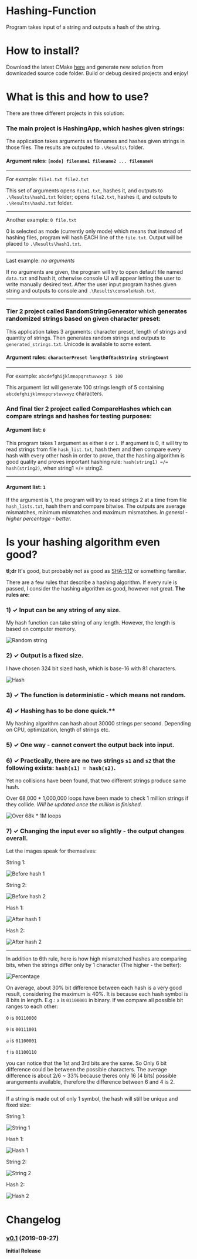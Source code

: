 # Hashing-Function
Program takes input of a string and outputs a hash of the string.

# How to install?
Download the latest CMake [here](https://cmake.org/download/) and generate new solution from downloaded source code folder. Build or debug desired projects and enjoy!

# What is this and how to use?
There are three different projects in this solution:

### The main project is **HashingApp**, which hashes given strings:

The application takes arguments as filenames and hashes given strings in those files. The results are outputed to `.\Results\` folder.

#### Argument rules: `[mode] filename1 filename2 ... filenameN`

----------------------------------------------------
For example: `file1.txt file2.txt`

This set of arguments opens `file1.txt`, hashes it, and outputs to `.\Results\hash1.txt` folder; opens `file2.txt`, hashes it, and outputs to `.\Results\hash2.txt` folder.

----------------------------------------------------
Another example: `0 file.txt`

0 is selected as mode (currently only mode) which means that instead of hashing files, program will hash EACH line of the `file.txt`. Output will be placed to `.\Results\hash1.txt`.

----------------------------------------------------
Last example: *no arguments*

If no arguments are given, the program will try to open default file named `data.txt` and hash it, otherwise console UI will appear letting the user to write manually desired text. After the user input program hashes given string and outputs to console and `.\Results\consoleHash.txt`.

----------------------------------------------------

### Tier 2 project called **RandomStringGenerator** which generates randomized strings based on given character preset:

This application takes 3 arguments: character preset, length of strings and quantity of strings. Then generates random strings and outputs to `generated_strings.txt`. Unicode is available to some extent.

#### Argument rules: `characterPreset lengthOfEachString stringCount`

----------------------------------------------------
For example: `abcdefghijklmnopqrstuvwxyz 5 100`

This argument list will generate 100 strings length of 5 containing `abcdefghijklmnopqrstuvwxyz` characters.



### And final tier 2 project called **CompareHashes** which can compare strings and hashes for testing purposes:

#### Argument list: `0`

This program takes 1 argument as either `0` or `1`. If argument is 0, it will try to read strings from file `hash_list.txt`, hash them and then compare every hash with every other hash in order to prove, that the hashing algorithm is good quality and proves important hashing rule: `hash(string1) =/= hash(string2)`, when string1 =/= string2.

----------------------------------------------------
#### Argument list: `1`

If the argument is 1, the program will try to read strings 2 at a time from file `hash_lists.txt`, hash them and compare bitwise. The outputs are average mismatches, minimum mismatches and maximum mismatches. *In general - higher percentage - better.*


# Is your hashing algorithm even good?

**tl;dr** It's good, but probably not as good as [SHA-512](https://en.wikipedia.org/wiki/SHA-3) or something familiar.

There are a few rules that describe a hashing algorithm. If every rule is passed, I consider the hashing algorithm as good, however not great. **The rules are:**

### 1) ✓ Input can be any string of any size.

My hash function can take string of any length. However, the length is based on computer memory.

![Random string](https://i.gyazo.com/bb2155f53d7e11a6626e7fec9628d266.png)

### 2) ✓ Output is a fixed size.

I have chosen 324 bit sized hash, which is base-16 with 81 characters.

![Hash](https://i.gyazo.com/9d0a98a82098d3d161f34f7a8d812e49.png)

### 3) ✓ The function is deterministic - which means not random.

### 4) ✓ Hashing has to be done quick.**

My hashing algorithm can hash about 30000 strings per second. Depending on CPU, optimization, length of strings etc.

### 5) ✓ One way - cannot convert the output back into input.

### 6) ✓ Practically, there are no two strings `s1` and `s2` that the following exists: `hash(s1) = hash(s2)`.

Yet no collisions have been found, that two different strings produce same hash.

Over 68,000 * 1,000,000 loops have been made to check 1 million strings if they collide. *Will be updated once the million is finished*.

![Over 68k * 1M loops](https://i.gyazo.com/bfeb57135f07021ac5297a2d445d79a2.png)

### 7) ✓ Changing the input ever so slightly - the output changes overall.

Let the images speak for themselves:

String 1:

![Before hash 1](https://i.gyazo.com/a5a9e6fd0a8b88af986619612ed7ce4f.png)

String 2:

![Before hash 2](https://i.gyazo.com/93673dfba1a9966071918b183cdfe4d4.png)

Hash 1:

![After hash 1](https://i.gyazo.com/14f143b6f9b759290d9497b080fd499b.png)

Hash 2:

![After hash 2](https://i.gyazo.com/ad7adffa01efbcdf56c0bc58a29053d9.png)

---------------------------------------------

In addition to 6th rule, here is how high mismatched hashes are comparing bits, when the strings differ only by 1 character (The higher - the better):

![Percentage](https://i.gyazo.com/a9c02695ffa1499334de4c6043f3e13f.png)

On average, about 30% bit difference between each hash is a very good result, considering the maximum is 40%. It is because each hash symbol is 8 bits in length. E.g.: `a` is `01100001` in binary. If we compare all possible bit ranges to each other:

`0` is `00110000`

`9` is `00111001`

`a` is `01100001`

`f` is `01100110`

you can notice that the 1st and 3rd bits are the same. So Only 6 bit difference could be between the possible characters. The average difference is about 2/6 ~ 33% because theres only 16 (4 bits) possible arangements available, therefore the difference between 6 and 4 is 2.

--------------------------------------------

If a string is made out of only 1 symbol, the hash will still be unique and fixed size:

String 1:

![String 1](https://i.gyazo.com/51317ae40722b5e7e9b16a6b928c0d3d.png)

Hash 1:

![Hash 1](https://i.gyazo.com/3f5af88b0c6871e5a2b46352da733b0d.png)

String 2:

![String 2](https://i.gyazo.com/e3a8d718fb9334c788db895044739fd5.png)

Hash 2:

![Hash 2](https://i.gyazo.com/701dabfcbaad32fbeacbb190848c8f6a.png)


# Changelog
### [v0.1](https://github.com/abelzis/Hashing-Function/releases/tag/v0.1) (2019-09-27)
**Initial Release**
